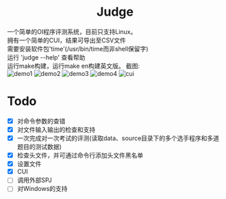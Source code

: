 # <center>Judge</center>
一个简单的OI程序评测系统，目前只支持Linux。</br>
拥有一个简单的CUI，结果可导出至CSV文件</br>
需要安装软件包'time'(/usr/bin/time而非shell保留字)</br>
运行 'judge --help' 查看帮助</br>
运行make构建，运行make en构建英文版。
截图:</br>
![demo1](https://github.com/Heptagon196/Judge/blob/pic/demo1.png)
![demo2](https://github.com/Heptagon196/Judge/blob/pic/demo2.png)
![demo3](https://github.com/Heptagon196/Judge/blob/pic/demo3.png)
![demo4](https://github.com/Heptagon196/Judge/blob/pic/demo4.png)
![cui](https://github.com/Heptagon196/Judge/blob/pic/cui.png)

# Todo
- [x] 对命令参数的查错
- [x] 对文件输入输出的检查和支持
- [x] 一次完成对一次考试的评测(读取data、source目录下的多个选手程序和多道题目的测试数据)
- [x] 检查头文件，并可通过命令行添加头文件黑名单
- [x] 设置文件
- [x] CUI
- [ ] 调用外部SPJ
- [ ] 对Windows的支持
